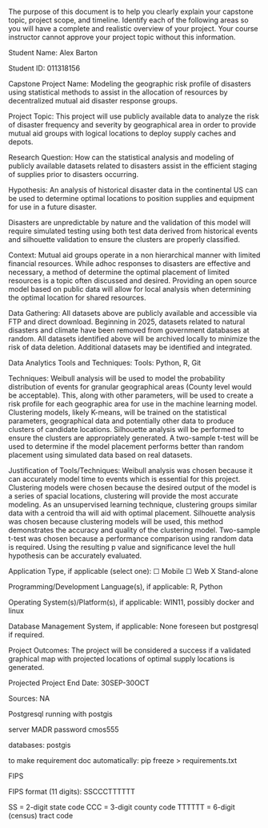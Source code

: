 The purpose of this document is to help you clearly explain your capstone topic, project scope, and timeline. Identify each of the following areas so you will have a complete and realistic overview of your project. Your course instructor cannot approve your project topic without this information.

Student Name:  Alex Barton	

Student ID: 011318156

Capstone Project Name: 
Modeling the geographic risk profile of disasters using statistical methods to assist in the allocation of resources by decentralized mutual aid disaster response groups.

Project Topic: 
This project will use publicly available data to analyze the risk of disaster frequency and severity by geographical area in order to provide mutual aid groups with logical locations to deploy supply caches and depots. 

Research Question: 
How can the statistical analysis and modeling of publicly available datasets related to disasters assist in the efficient staging of supplies prior to disasters occurring.


Hypothesis: 
An analysis of historical disaster data in the continental US can be used to determine optimal locations to position supplies and equipment for use in a future disaster.

Disasters are unpredictable by nature and the validation of this model will require simulated testing using both test data derived from historical events and silhouette validation to ensure the clusters are properly classified. 


Context: 
Mutual aid groups operate in a non hierarchical manner with limited financial resources. While adhoc responses to disasters are effective and necessary, a method of determine the optimal placement of limited resources is a topic often discussed and desired. Providing an open source model based on public data will allow for local analysis when determining the optimal location for shared resources. 





Data Gathering: 
All datasets above are publicly available and accessible via FTP and direct download. Beginning in 2025, datasets related to natural disasters and climate have been removed from government databases at random. All datasets identified above will be archived locally to minimize the risk of data deletion. Additional datasets may be identified and integrated. 


Data Analytics Tools and Techniques: 
Tools:
Python, R, Git

Techniques:
Weibull analysis will be used to model the probability distribution of events for granular geographical areas (County level would be acceptable). This, along with other parameters, will be used to create a risk profile for each geographic area for use in the machine learning model.
Clustering models, likely K-means, will be trained on the statistical parameters, geographical data and potentially other data to produce clusters of candidate locations. 
Silhouette analysis will be performed to ensure the clusters are appropriately generated.
A two-sample t-test will be used to determine if the model placement performs better than random placement using simulated data based on real datasets. 

Justification of Tools/Techniques: 
Weibull analysis was chosen because it can accurately model time to events which is essential for this project.
Clustering models were chosen because the desired output of the model is a series of spacial locations, clustering will provide the most accurate modeling. As an unsupervised learning technique, clustering groups similar data with a centroid tha will aid with optimal placement.
Silhouette analysis was chosen because clustering models will be used, this method demonstrates the accuracy and quality of the clustering model.
Two-sample t-test was chosen because a performance comparison using random data is required. Using the resulting p value and significance level the hull hypothesis can be accurately evaluated. 

Application Type, if applicable (select one):
☐ Mobile
☐ Web
X Stand-alone

Programming/Development Language(s), if applicable: 
R, Python


Operating System(s)/Platform(s), if applicable: 
WIN11, possibly docker and linux


Database Management System, if applicable: 
None foreseen but postgresql if required.

Project Outcomes: 
The project will be considered a success if a validated graphical map with projected locations of optimal supply locations is generated. 

Projected Project End Date: 
30SEP-30OCT

Sources: 
NA



Postgresql running with postgis

server
MADR
password
cmos555

databases:
postgis

to make requirement doc automatically:
pip freeze > requirements.txt



FIPS

FIPS format (11 digits): SSCCCTTTTTT

SS = 2-digit state code
CCC = 3-digit county code
TTTTTT = 6-digit (census) tract code